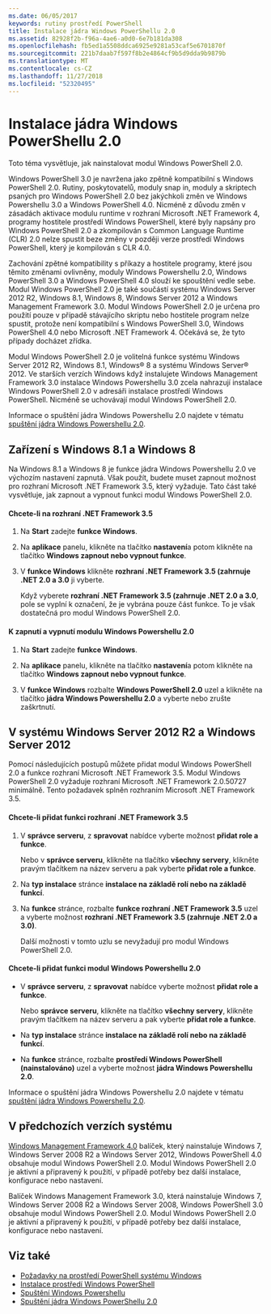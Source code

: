 ```yaml
---
ms.date: 06/05/2017
keywords: rutiny prostředí PowerShell
title: Instalace jádra Windows PowerShellu 2.0
ms.assetid: 82928f2b-f96a-4ae6-a0d0-6e7b181da308
ms.openlocfilehash: fb5ed1a5508ddca6925e9281a53caf5e6701870f
ms.sourcegitcommit: 221b7daab7f597f8b2e4864cf9b5d9dda9b9879b
ms.translationtype: MT
ms.contentlocale: cs-CZ
ms.lasthandoff: 11/27/2018
ms.locfileid: "52320495"
---
```

# <a name="installing-the-windows-powershell-20-engine"></a>Instalace jádra Windows PowerShellu 2.0
Toto téma vysvětluje, jak nainstalovat modul Windows PowerShell 2.0.

Windows PowerShell 3.0 je navržena jako zpětně kompatibilní s Windows PowerShell 2.0. Rutiny, poskytovatelů, moduly snap in, moduly a skriptech psaných pro Windows PowerShell 2.0 bez jakýchkoli změn ve Windows Powershellu 3.0 a Windows PowerShell 4.0. Nicméně z důvodu změn v zásadách aktivace modulu runtime v rozhraní Microsoft .NET Framework 4, programy hostitele prostředí Windows PowerShell, které byly napsány pro Windows PowerShell 2.0 a zkompilován s Common Language Runtime (CLR) 2.0 nelze spustit beze změny v později verze prostředí Windows PowerShell, který je kompilován s CLR 4.0.

Zachování zpětné kompatibility s příkazy a hostitele programy, které jsou těmito změnami ovlivněny, moduly Windows Powershellu 2.0, Windows PowerShell 3.0 a Windows PowerShell 4.0 slouží ke spouštění vedle sebe. Modul Windows PowerShell 2.0 je také součástí systému Windows Server 2012 R2, Windows 8.1, Windows 8, Windows Server 2012 a Windows Management Framework 3.0. Modul Windows PowerShell 2.0 je určena pro použití pouze v případě stávajícího skriptu nebo hostitele program nelze spustit, protože není kompatibilní s Windows PowerShell 3.0, Windows PowerShell 4.0 nebo Microsoft .NET Framework 4. Očekává se, že tyto případy docházet zřídka.

Modul Windows PowerShell 2.0 je volitelná funkce systému Windows Server 2012 R2, Windows 8.1, Windows® 8 a systému Windows Server® 2012. Ve starších verzích Windows když instalujete Windows Management Framework 3.0 instalace Windows Powershellu 3.0 zcela nahrazují instalace Windows PowerShell 2.0 v adresáři instalace prostředí Windows PowerShell. Nicméně se uchovávají modul Windows PowerShell 2.0.

Informace o spuštění jádra Windows Powershellu 2.0 najdete v tématu [spuštění jádra Windows Powershellu 2.0](Starting-the-Windows-PowerShell-2.0-Engine.md).

## <a name="on-windows-81-and-windows-8"></a>Zařízení s Windows 8.1 a Windows 8
Na Windows 8.1 a Windows 8 je funkce jádra Windows Powershellu 2.0 ve výchozím nastavení zapnutá. Však použít, budete muset zapnout možnost pro rozhraní Microsoft .NET Framework 3.5, který vyžaduje. Tato část také vysvětluje, jak zapnout a vypnout funkci modul Windows PowerShell 2.0.

#### <a name="to-turn-on-net-framework-35"></a>Chcete-li na rozhraní .NET Framework 3.5

1. Na **Start** zadejte **funkce Windows**.

2. Na **aplikace** panelu, klikněte na tlačítko **nastavení**a potom klikněte na tlačítko **Windows zapnout nebo vypnout funkce**.

3. V **funkce Windows** klikněte **rozhraní .NET Framework 3.5 (zahrnuje .NET 2.0 a 3.0** ji vyberte.

    Když vyberete **rozhraní .NET Framework 3.5 (zahrnuje .NET 2.0 a 3.0**, pole se vyplní k označení, že je vybrána pouze část funkce. To je však dostatečná pro modul Windows PowerShell 2.0.

#### <a name="to-turn-the-windows-powershell-20-engine-on-and-off"></a>K zapnutí a vypnutí modulu Windows Powershellu 2.0

1. Na **Start** zadejte **funkce Windows**.

2. Na **aplikace** panelu, klikněte na tlačítko **nastavení**a potom klikněte na tlačítko **Windows zapnout nebo vypnout funkce**.

3. V **funkce Windows** rozbalte **Windows PowerShell 2.0** uzel a klikněte na tlačítko **jádra Windows Powershellu 2.0** a vyberte nebo zrušte zaškrtnutí.

## <a name="on-windows-server-2012-r2-and-windows-server-2012"></a>V systému Windows Server 2012 R2 a Windows Server 2012
Pomocí následujících postupů můžete přidat modul Windows PowerShell 2.0 a funkce rozhraní Microsoft .NET Framework 3.5. Modul Windows PowerShell 2.0 vyžaduje rozhraní Microsoft .NET Framework 2.0.50727 minimálně. Tento požadavek splněn rozhraním Microsoft .NET Framework 3.5.

#### <a name="to-add-the-net-framework-35-feature"></a>Chcete-li přidat funkci rozhraní .NET Framework 3.5

1. V **správce serveru**, z **spravovat** nabídce vyberte možnost **přidat role a funkce**.

    Nebo v **správce serveru**, klikněte na tlačítko **všechny servery**, klikněte pravým tlačítkem na název serveru a pak vyberte **přidat role a funkce**.

2. Na **typ instalace** stránce **instalace na základě rolí nebo na základě funkcí**.

3. Na **funkce** stránce, rozbalte **funkce rozhraní .NET Framework 3.5** uzel a vyberte možnost **rozhraní .NET Framework 3.5 (zahrnuje .NET 2.0 a 3.0)**.

    Další možnosti v tomto uzlu se nevyžadují pro modul Windows PowerShell 2.0.

#### <a name="to-add-the-windows-powershell-20-engine-feature"></a>Chcete-li přidat funkci modul Windows Powershellu 2.0

- V **správce serveru**, z **spravovat** nabídce vyberte možnost **přidat role a funkce**.

    Nebo **správce serveru**, klikněte na tlačítko **všechny servery**, klikněte pravým tlačítkem na název serveru a pak vyberte **přidat role a funkce**.

- Na **typ instalace** stránce **instalace na základě rolí nebo na základě funkcí**.

- Na **funkce** stránce, rozbalte **prostředí Windows PowerShell (nainstalováno)** uzel a vyberte možnost **jádra Windows Powershellu 2.0**.

Informace o spuštění jádra Windows Powershellu 2.0 najdete v tématu [spuštění jádra Windows Powershellu 2.0](Starting-the-Windows-PowerShell-2.0-Engine.md).

## <a name="on-earlier-systems"></a>V předchozích verzích systému
[Windows Management Framework 4.0](https://go.microsoft.com/fwlink/?LinkID=293881) balíček, který nainstaluje Windows 7, Windows Server 2008 R2 a Windows Server 2012, Windows PowerShell 4.0 obsahuje modul Windows PowerShell 2.0. Modul Windows PowerShell 2.0 je aktivní a připravený k použití, v případě potřeby bez další instalace, konfigurace nebo nastavení.

Balíček Windows Management Framework 3.0, která nainstaluje Windows 7, Windows Server 2008 R2 a Windows Server 2008, Windows PowerShell 3.0 obsahuje modul Windows PowerShell 2.0. Modul Windows PowerShell 2.0 je aktivní a připravený k použití, v případě potřeby bez další instalace, konfigurace nebo nastavení.

## <a name="see-also"></a>Viz také
- [Požadavky na prostředí PowerShell systému Windows](Windows-PowerShell-System-Requirements.md)
- [Instalace prostředí Windows PowerShell](Installing-Windows-PowerShell.md)
- [Spuštění Windows Powershellu](https://technet.microsoft.com/en-us/library/8ec8c2d7-8e7c-4722-a3d2-498fe5739a8e)
- [Spuštění jádra Windows PowerShellu 2.0](Starting-the-Windows-PowerShell-2.0-Engine.md)